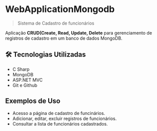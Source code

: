 ﻿# WebApplicationMongodb

> Sistema de Cadastro de funcionários 

Aplicação <strong>CRUD(Create, Read, Update, Delete</strong> para gerenciamento de registros de cadastro em um banco de dados MongoDB.

## 🛠 Tecnologias Utilizadas
- C Sharp
- MongoDB
- ASP.NET MVC
- Git e Github

## Exemplos de Uso
- Acesso a página de cadastro de funcinários.
- Adicionar, editar, excluir registros de funcionários.
- Consultar a lista de funcionários cadastrados.
